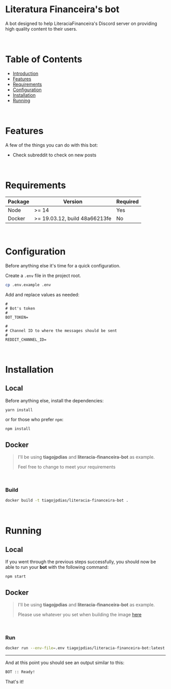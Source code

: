 # Literatura Financeira's bot

A bot designed to help LiteraciaFinanceira's Discord server on providing high quality content to their users.

<br/>

# Table of Contents

- [Introduction](#literatura-financeira's-bot)
- [Features](#features)
- [Requirements](#requirements)
- [Configuration](#configuration)
- [Installation](#installation)
- [Running](#running)

<br/>

# Features

A few of the things you can do with this bot:

* Check subreddit to check on new posts

<br/>

# Requirements

Package | Version | Required
-- | -- | --
Node | >= 14 | Yes
Docker | >= 19.03.12, build 48a66213fe | No

<br/>

# Configuration

Before anything else it's time for a quick configuration.

Create a `.env` file in the project root.

```sh
cp .env.example .env
```

Add and replace values as needed:

```env
#
# Bot's token
#
BOT_TOKEN=

#
# Channel ID to where the messages should be sent
#
REDDIT_CHANNEL_ID=
```

<br/>

# Installation

## Local

Before anything else, install the dependencies:

```sh
yarn install
```

or for those who prefer `npm`:

```sh
npm install
```

## Docker

> I'll be using **tiagojpdias** and **literacia-financeira-bot** as example.
>
> Feel free to change to meet your requirements

<br/>

### Build

```bash
docker build -t tiagojpdias/literacia-financeira-bot .
```

<br/>

# Running

## Local

If you went through the previous steps successfully, you should now be able to run your **bot** with the following command:

```sh
npm start
```

## Docker

> I'll be using **tiagojpdias** and **literacia-financeira-bot** as example.
>
> Please use whatever you set when building the image [here](#build)

<br/>

### Run

```bash
docker run --env-file=.env tiagojpdias/literacia-financeira-bot:latest
```

---
And at this point you should see an output similar to this:

```sh
BOT :: Ready!
```

That's it!
